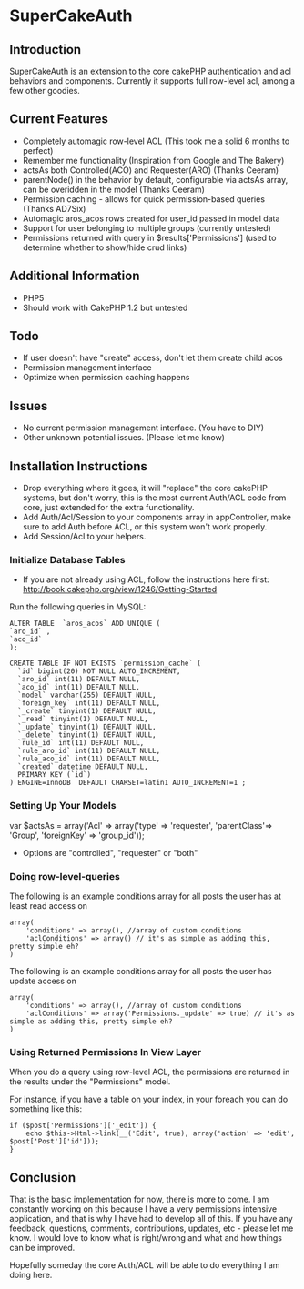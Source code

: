 # SuperCakeAuth

## Introduction
SuperCakeAuth is an extension to the core cakePHP authentication and acl behaviors and components.
Currently it supports full row-level acl, among a few other goodies.

## Current Features
 * Completely automagic row-level ACL (This took me a solid 6 months to perfect)
 * Remember me functionality (Inspiration from Google and The Bakery)
 * actsAs both Controlled(ACO) and Requester(ARO) (Thanks Ceeram)
 * parentNode() in the behavior by default, configurable via actsAs array, can be overidden in the model (Thanks Ceeram)
 * Permission caching - allows for quick permission-based queries (Thanks AD7Six)
 * Automagic aros_acos rows created for user_id passed in model data
 * Support for user belonging to multiple groups (currently untested)
 * Permissions returned with query in $results['Permissions'] (used to determine whether to show/hide crud links)

## Additional Information
 * PHP5
 * Should work with CakePHP 1.2 but untested
 
 ## Todo
 * If user doesn't have "create" access, don't let them create child acos
 * Permission management interface
 * Optimize when permission caching happens

## Issues
 * No current permission management interface. (You have to DIY)
 * Other unknown potential issues. (Please let me know)

## Installation Instructions
 * Drop everything where it goes, it will "replace" the core cakePHP systems, but don't worry, this is the most current Auth/ACL code from core, just extended for the extra functionality.
 * Add Auth/Acl/Session to your components array in appController, make sure to add Auth before ACL, or this system won't work properly.
 * Add Session/Acl to your helpers.
 
### Initialize Database Tables
 * If you are not already using ACL, follow the instructions here first: http://book.cakephp.org/view/1246/Getting-Started
 
Run the following queries in MySQL:
 
	ALTER TABLE  `aros_acos` ADD UNIQUE (
	`aro_id` ,
	`aco_id`
	);
 
	CREATE TABLE IF NOT EXISTS `permission_cache` (
	  `id` bigint(20) NOT NULL AUTO_INCREMENT,
	  `aro_id` int(11) DEFAULT NULL,
	  `aco_id` int(11) DEFAULT NULL,
	  `model` varchar(255) DEFAULT NULL,
	  `foreign_key` int(11) DEFAULT NULL,
	  `_create` tinyint(1) DEFAULT NULL,
	  `_read` tinyint(1) DEFAULT NULL,
	  `_update` tinyint(1) DEFAULT NULL,
	  `_delete` tinyint(1) DEFAULT NULL,
	  `rule_id` int(11) DEFAULT NULL,
	  `rule_aro_id` int(11) DEFAULT NULL,
	  `rule_aco_id` int(11) DEFAULT NULL,
	  `created` datetime DEFAULT NULL,
	  PRIMARY KEY (`id`)
	) ENGINE=InnoDB  DEFAULT CHARSET=latin1 AUTO_INCREMENT=1 ;

### Setting Up Your Models

var $actsAs = array('Acl' => array('type' => 'requester', 'parentClass'=> 'Group', 'foreignKey' => 'group_id'));
 * Options are "controlled", "requester" or "both"
 
### Doing row-level-queries
The following is an example conditions array for all posts the user has at least read access on
 
	array(
		'conditions' => array(), //array of custom conditions
		'aclConditions' => array() // it's as simple as adding this, pretty simple eh?
	)
	
The following is an example conditions array for all posts the user has update access on
 
	array(
		'conditions' => array(), //array of custom conditions
		'aclConditions' => array('Permissions._update' => true) // it's as simple as adding this, pretty simple eh?
	)
	
### Using Returned Permissions In View Layer
When you do a query using row-level ACL, the permissions are returned in the results under the "Permissions" model.

For instance, if you have a table on your index, in your foreach you can do something like this:

	if ($post['Permissions']['_edit']) {
		echo $this->Html->link(__('Edit', true), array('action' => 'edit', $post['Post']['id']));
	}
	
## Conclusion
That is the basic implementation for now, there is more to come. I am constantly working on this because I have a very permissions intensive application, and that is why I have had to develop all of this. If you have any feedback, questions, comments, contributions, updates, etc - please let me know. I would love to know what is right/wrong and what and how things can be improved.

Hopefully someday the core Auth/ACL will be able to do everything I am doing here.